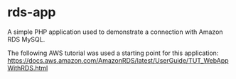 # rds-app
A simple PHP application used to demonstrate a connection with Amazon RDS MySQL.

The following AWS tutorial was used a starting point for this application:
https://docs.aws.amazon.com/AmazonRDS/latest/UserGuide/TUT_WebAppWithRDS.html
